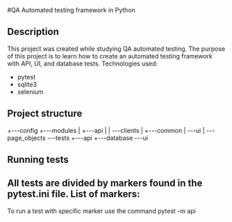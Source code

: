 #QA Automated testing framework in Python

## Description
This project was created while studying QA automated testing. The purpose of this project is to learn how to create an automated testing framework with API, UI, and database tests.
Technologies used:
- pytest
- sqlite3
- selenium
## Project structure
 +---config
 +---modules
 |   +---api
 |   |   \---clients
 |   +---common
 |   \---ui
 |       \---page_objects
 \---tests
     +---api
     +---database
     \---ui

## Running tests
All tests are divided by markers found in the pytest.ini file.
List of markers:
 - 
To run a test with specific marker use the command
pytest -m api

